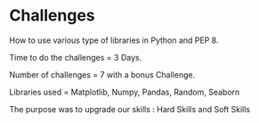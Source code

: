 # Challenges
How to use various type of libraries in Python and PEP 8.

Time to do the challenges = 3 Days.

Number of challenges = 7 with a bonus Challenge.

Libraries used = Matplotlib, Numpy, Pandas, Random, Seaborn

The purpose was to upgrade our skills : Hard Skills and Soft Skills
